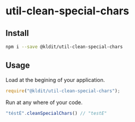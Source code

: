 # util-clean-special-chars

## Install
```bash
npm i --save @kldit/util-clean-special-chars
```

## Usage
Load at the begining of your application.
```javascript
require("@kldit/util-clean-special-chars");
```
Run at any where of your code.
```javascript
"téstÉ".cleanSpecialChars() // "testE"
```
